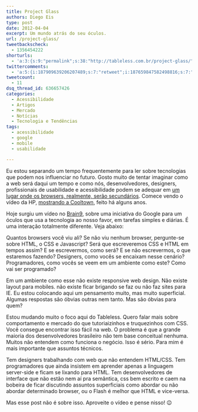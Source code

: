 ```yaml
---
title: Project Glass
authors: Diego Eis
type: post
date: 2012-04-04
excerpt: Um mundo atrás do seu óculos.
url: /project-glass/
tweetbackscheck:
  - 1356454222
shorturls:
  - 'a:3:{s:9:"permalink";s:38:"http://tableless.com.br/project-glass/";s:7:"tinyurl";s:26:"http://tinyurl.com/ckffrzf";s:4:"isgd";s:19:"http://is.gd/2YMo6M";}'
twittercomments:
  - 'a:5:{i:187909639206207489;s:7:"retweet";i:187659847582498816;s:7:"retweet";i:187631875190300672;s:7:"retweet";i:187614511245692929;s:7:"retweet";i:214555212323618816;s:7:"retweet";}'
tweetcount:
  - 11
dsq_thread_id: 636657426
categories:
  - Acessibilidade
  - Artigos
  - Mercado
  - Notícias
  - Tecnologia e Tendências
tags:
  - acessibilidade
  - google
  - mobile
  - usabilidade

---
```

Eu estou separando um tempo frequentemente para ler sobre tecnologias que podem nos influenciar no futuro. Gosto muito de tentar imaginar como a web será daqui um tempo e como nós, desenvolvedores, designers, profissionais de usabilidade e acessibilidade podem se adequar em [um lugar onde os browsers, realmente, serão secundários][1]. Comece vendo o vídeo da HP, [mostrando a Cooltown][2], feito há alguns anos.

Hoje surgiu um vídeo no [Brain9][3], sobre uma iniciativa do Google para um óculos que usa a tecnologia ao nosso favor, em tarefas simples e diárias. É uma interação totalmente diferente. Veja abaixo:



Quantos browsers você viu ali? Se não viu nenhum browser, pergunte-se sobre HTML, o CSS e Javascript? Será que escreveremos CSS e HTML em tempos assim? E se escrevermos, como será? E se não escrevermos, o que estaremos fazendo? Designers, como vocês se encaixam nesse cenário? Programadores, como vocês se veem em um ambiente como este? Como vai ser programado? 

Em um ambiente como esse não existe responsive web design. Não existe layout para mobiles. não existe ficar brigando se faz ou não faz sites para IE. Eu estou colocando aqui um pensamento muito, mas muito superficial. Algumas respostas são óbvias outras nem tanto. Mas são óbvias para quem?

Estou mudando muito o foco aqui do Tableless. Quero falar mais sobre comportamento e mercado do que tutoriaizinhos e truquezinhos com CSS. Você consegue encontrar isso fácil na web. O problema é que a grande maioria dos desenvolvedores brasileiro não tem base conceitual nenhuma. Muitos não entendem como funciona o negócio. Isso é sério. Para mim é mais importante que assuntos técnicos.
  
Tem designers trabalhando com web que não entendem HTML/CSS. Tem programadores que ainda insistem em aprender apenas a linguagem server-side e ficam se lixando para HTML. Tem desenvolvedores de interface que não estão nem aí pra semântica, css bem escrito e caem na bobeira de ficar discutindo assuntos superficiais como abordar ou não abordar determinado browser, ou o Flash é melhor que HTML e vice-versa. 

Mas esse post não é sobre isso. Aproveite o vídeo e pense nisso! 😉

 [1]: http://tableless.com.br/seu-lugar-ao-sol/
 [2]: http://www.youtube.com/watch?v=cNbDj7OAbh0
 [3]: http://www.brainstorm9.com.br/29201/tech/project-glass-sera-que-um-dia-isso-se-torna-realidade/?utm_source=tablelessComBr&utm_medium=LinkPost&utm_campaign=TablelessComBr&utm_nooverride=1